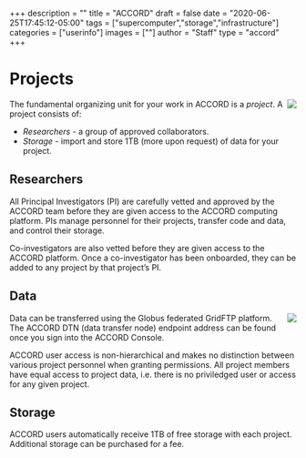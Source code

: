 +++
description = ""
title = "ACCORD"
draft = false
date = "2020-06-25T17:45:12-05:00"
tags = ["supercomputer","storage","infrastructure"]
categories = ["userinfo"]
images = [""]
author = "Staff"
type = "accord"
+++

# Projects

<img src="/images/accord/project.png" style="float:right;" class="project-inset" />

The fundamental organizing unit for your work in ACCORD is a *project*. A project consists of:

+ *Researchers* - a group of approved collaborators.  
+ *Storage* - import and store 1TB (more upon request) of data for your project. 

## Researchers

All Principal Investigators (PI) are carefully vetted and approved by the ACCORD team before they are given access to the ACCORD computing platform. PIs manage personnel for their projects, transfer code and data, and control their storage.

Co-investigators are also vetted before they are given access to the ACCORD platform. Once a co-investigator has been onboarded, they can be added to any project by that project’s PI.

## Data

<img src="/images/accord/globus.png" style="float:right;" class="project-inset" />

Data can be transferred using the Globus federated GridFTP platform. The ACCORD DTN (data transfer node) endpoint
address can be found once you sign into the ACCORD Console.

ACCORD user access is non-hierarchical and makes no distinction between various project personnel when granting permissions. 
All project members have equal access to project data, i.e. there is no priviledged user or access for any given project.

## Storage

ACCORD users automatically receive 1TB of free storage with each project. Additional storage can be purchased for a fee.

